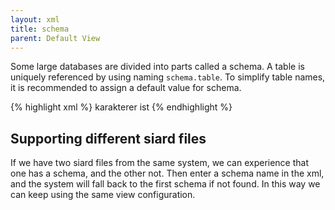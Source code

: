 ```yaml
---
layout: xml
title: schema
parent: Default View
---
```

Some large databases are divided into parts called a schema. A table is uniquely referenced by using naming `schema.table`. To simplify table names, it is recommended to assign a default value for schema.

{% highlight xml %}
    <view>
        <name>karakterer</name>
        <schema>ist</schema>
{% endhighlight %}

## Supporting different siard files
If we have two siard files from the same system, we can experience that one has a schema, and the other not. Then enter a schema name in the xml, and the system will fall back to the first schema if not found. In this way we can keep using the same view configuration.